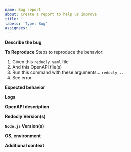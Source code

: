 ```yaml
---
name: Bug report
about: Create a report to help us improve
title: ''
labels: 'Type: Bug'
assignees: ''
---
```


**Describe the bug**

<!-- A clear and concise description of what the bug is. -->

**To Reproduce**
Steps to reproduce the behavior:

1. Given this `redocly.yaml` file
2. And this OpenAPI file(s)
3. Run this command with these arguments... `redocly ...`
4. See error

**Expected behavior**

<!-- A clear and concise description of what you expected to happen. -->

**Logs**

<!-- If applicable, add logs to help explain your problem. -->

**OpenAPI description**

<!-- If applicable, add an OpenAPI description and `redocly.yaml` configuration file that helps reproduce the problem.
At a minimum, please state the specification and version(s) you're using. -->

**Redocly Version(s)**

<!-- What version of Redocly CLI are you using? -->

**`Node.js` Version(s)**

<!-- What version of `node.js` and `npm` are you using? -->

**OS, environment**

<!-- What OS are you using? -->

**Additional context**

<!-- Add any other context about the problem here. -->

